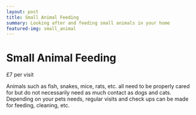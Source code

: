 ```yaml
---
layout: post
title: Small Animal Feeding
summary: Looking after and feeding small animals in your home
featured-img: small_animal
---
```


# Small Animal Feeding

£7 per visit

Animals such as fish, snakes, mice, rats, etc. all need to be properly cared for but do not necessarily need as much contact as dogs and cats. Depending on your pets needs, regular visits and check ups can be made for feeding, cleaning, etc. 
